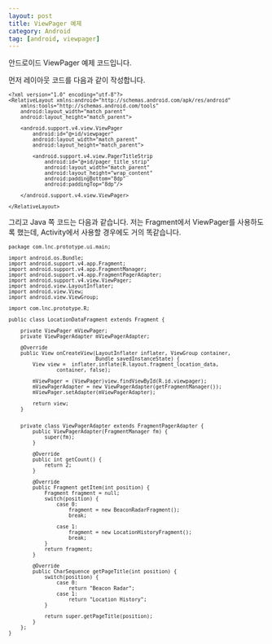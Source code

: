 ```yaml
---
layout: post
title: ViewPager 예제
category: Android
tag: [android, viewpager]
---
```


안드로이드 ViewPager 예제 코드입니다. 


먼저 레이아웃 코드를 다음과 같이 작성합니다.
<pre class="prettyprint" style="font-size:0.7em;">
&lt;?xml version="1.0" encoding="utf-8"?&gt;
&lt;RelativeLayout xmlns:android="http://schemas.android.com/apk/res/android"
    xmlns:tools="http://schemas.android.com/tools"
    android:layout_width="match_parent"
    android:layout_height="match_parent"&gt;

    &lt;android.support.v4.view.ViewPager
        android:id="@+id/viewpager"
        android:layout_width="match_parent"
        android:layout_height="match_parent"&gt;

        &lt;android.support.v4.view.PagerTitleStrip
            android:id="@+id/pager_title_strip"
            android:layout_width="match_parent"
            android:layout_height="wrap_content"
            android:paddingBottom="8dp"
            android:paddingTop="8dp"/&gt;

    &lt;/android.support.v4.view.ViewPager&gt;

&lt;/RelativeLayout&gt;
</pre>

그리고 Java 쪽 코드는 다음과 같습니다.
저는 Fragment에서 ViewPager를 사용하도록 했는데, Activity에서 사용할 경우에도
거의 똑같습니다.

<pre class="prettyprint" style="font-size:0.7em;">
package com.lnc.prototype.ui.main;

import android.os.Bundle;
import android.support.v4.app.Fragment;
import android.support.v4.app.FragmentManager;
import android.support.v4.app.FragmentPagerAdapter;
import android.support.v4.view.ViewPager;
import android.view.LayoutInflater;
import android.view.View;
import android.view.ViewGroup;

import com.lnc.prototype.R;

public class LocationDataFragment extends Fragment {

    private ViewPager mViewPager;
    private ViewPagerAdapter mViewPagerAdapter;

    @Override
    public View onCreateView(LayoutInflater inflater, ViewGroup container,
                             Bundle savedInstanceState) {
        View view =  inflater.inflate(R.layout.fragment_location_data,
                container, false);

        mViewPager = (ViewPager)view.findViewById(R.id.viewpager);
        mViewPagerAdapter = new ViewPagerAdapter(getFragmentManager());
        mViewPager.setAdapter(mViewPagerAdapter);

        return view;
    }


    private class ViewPagerAdapter extends FragmentPagerAdapter {
        public ViewPagerAdapter(FragmentManager fm) {
            super(fm);
        }

        @Override
        public int getCount() {
            return 2;
        }

        @Override
        public Fragment getItem(int position) {
            Fragment fragment = null;
            switch(position) {
                case 0:
                    fragment = new BeaconRadarFragment();
                    break;

                case 1:
                    fragment = new LocationHistoryFragment();
                    break;
            }
            return fragment;
        }

        @Override
        public CharSequence getPageTitle(int position) {
            switch(position) {
                case 0:
                    return "Beacon Radar";
                case 1:
                    return "Location History";
            }

            return super.getPageTitle(position);
        }
    };
}
</pre>
